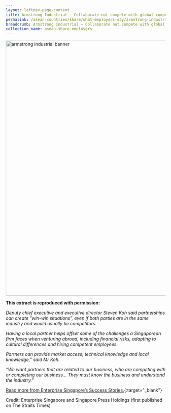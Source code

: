 ```yaml
---
layout: leftnav-page-content
title: Armstrong Industrial – Collaborate not compete with global competitors
permalink: /asean-countries/share/what-employers-say/armstrong-industrial/
breadcrumb: Armstrong Industrial – Collaborate not compete with global competitors
collection_name: asean-share-employers
---
```


<img src="\images\asean-employers\armstrong-industrial.jpg" alt="armstrong industrial banner" style="width:800px;" />

**This extract is reproduced with permission:**

*Deputy chief executive and executive director Steven Koh said partnerships can create “win-win situations”, even if both parties are in the same industry and would usually be competitors.*

*Having a local partner helps offset some of the challenges a Singaporean firm faces when venturing abroad, including financial risks, adapting to cultural differences and hiring competent employees.*

*Partners can provide market access, technical knowledge and local knowledge,” said Mr Koh.*

*“We want partners that are related to our business, who are competing with or completing our business… They must know the business and understand the industry.”*

[Read more from Enterprise Singapore’s Success Stories.](https://ie.enterprisesg.gov.sg/Venture-Overseas/Browse-By-Market/Asia-Pacific/Thailand/Success-Stories/cs/Success-Stories/Collaborate-not-compete-with-global-competitors){:target="_blank"}

Credit: Enterprise Singapore and Singapore Press Holdings (first published on The Straits Times)